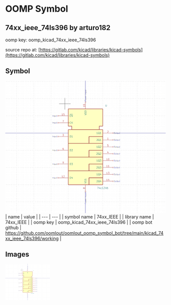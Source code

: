 # OOMP Symbol  
## 74xx_ieee_74ls396  by arturo182  
  
oomp key: oomp_kicad_74xx_ieee_74ls396  
  
source repo at: [https://gitlab.com/kicad/libraries/kicad-symbols](https://gitlab.com/kicad/libraries/kicad-symbols)  
## Symbol  
  
[![working.png](working_600.png)](working.png)  
| name | value | 
| --- | --- | 
| symbol name | 74xx_IEEE | 
| library name | 74xx_IEEE | 
| oomp key | oomp_kicad_74xx_ieee_74ls396 | 
| oomp bot github | https://github.com/oomlout/oomlout_oomp_symbol_bot/tree/main/kicad_74xx_ieee_74ls396/working | 
## Images  
  
[![working.png](working_140.png)](working.png)  
